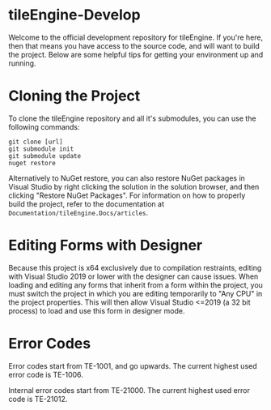 ﻿# tileEngine-Develop
Welcome to the official development repository for tileEngine.
If you're here, then that means you have access to the source code, and will want to build the project.
Below are some helpful tips for getting your environment up and running.

# Cloning the Project
To clone the tileEngine repository and all it's submodules, you can use the following commands:
```
git clone [url]
git submodule init
git submodule update
nuget restore
```
Alternatively to NuGet restore, you can also restore NuGet packages in Visual Studio by right clicking the solution in the solution browser, and
then clicking "Restore NuGet Packages". For information on how to properly build the project, refer to the documentation at 
`Documentation/tileEngine.Docs/articles`.

# Editing Forms with Designer
Because this project is x64 exclusively due to compilation restraints, editing with Visual Studio 2019 or lower with the designer can cause issues.
When loading and editing any forms that inherit from a form within the project, you must switch the project in which you are editing temporarily to "Any CPU" in the project properties.
This will then allow Visual Studio <=2019 (a 32 bit process) to load and use this form in designer mode.

# Error Codes
Error codes start from TE-1001, and go upwards.
The current highest used error code is TE-1006.

Internal error codes start from TE-21000.
The current highest used error code is TE-21012.